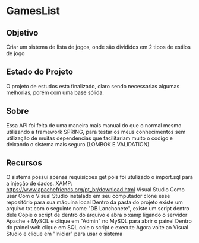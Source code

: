 # GamesList
 ## Objetivo
Criar um sistema de lista de jogos, onde são divididos em 2 tipos de estilos de jogo
##
## Estado do Projeto
O projeto de estudos esta finalizado, claro sendo necessarias algumas melhorias, porém com uma base sólida.

## Sobre
Essa API foi feita de uma maneira mais manual do que o normal mesmo utilizando a framework SPRING, para testar
os meus conhecimentos sem utilização de muitas dependencias que facilitariam muito o codigo e deixando o sistema mais seguro
(LOMBOK E VALIDATION)
##
## Recursos
O sistema possui apenas requisiçoes get pois foi utulizado o import.sql para a injeção de dados.
XAMP: https://www.apachefriends.org/pt_br/download.html
Visual Studio
Como usar
Com o Visual Studio instalado em seu computador clone esse repositório para sua máquina local
Dentro da pasta do projeto existe um arquivo txt com o seguinte nome "DB Lanchonete", existe um script dentro dele
Copie o script de dentro do arquivo e abra o xamp ligando o servidor Apache + MySQL e clique em "Admin" no MySQL para abrir o painel
Dentro do painel web clique em SQL cole o script e execute
Agora volte ao Visual Studio e clique em "Iniciar" para usar o sistema
